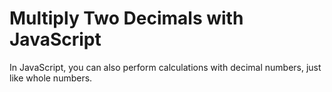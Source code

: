 # Multiply Two Decimals with JavaScript
In JavaScript, you can also perform calculations with decimal numbers, just like whole numbers.
